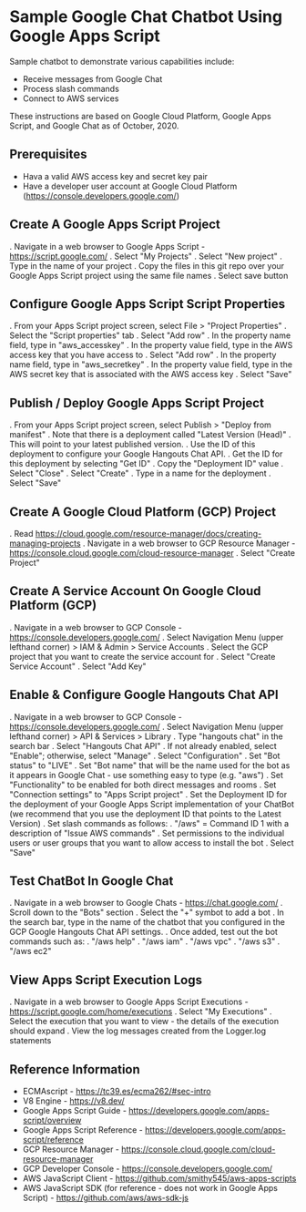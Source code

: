 # Sample Google Chat Chatbot Using Google Apps Script

Sample chatbot to demonstrate various capabilities include:

- Receive messages from Google Chat
- Process slash commands
- Connect to AWS services

These instructions are based on Google Cloud Platform, Google Apps Script, and Google Chat as of October, 2020.

## Prerequisites

- Hava a valid AWS access key and secret key pair
- Have a developer user account at Google Cloud Platform (https://console.developers.google.com/)

## Create A Google Apps Script Project

. Navigate in a web browser to Google Apps Script - https://script.google.com/
. Select "My Projects"
. Select  "New project"
. Type in the name of your project
. Copy the files in this git repo over your Google Apps Script project using the same file names
. Select save button

## Configure Google Apps Script Script Properties 

. From your Apps Script project screen, select File > "Project Properties"
. Select the "Script properties" tab
. Select "Add row"
. In the property name field, type in "aws_accesskey"
. In the property value field, type in the AWS access key that you have access to
. Select "Add row"
. In the property name field, type in "aws_secretkey"
. In the property value field, type in the AWS secret key that is associated with the AWS access key
. Select "Save"

## Publish / Deploy Google Apps Script Project

. From your Apps Script project screen, select Publish > "Deploy from manifest"
. Note that there is a deployment called "Latest Version (Head)"
  . This will point to your latest published version.
  . Use the ID of this deployment to configure your Google Hangouts Chat API.
  . Get the ID for this deployment by selecting "Get ID"
  . Copy the "Deployment ID" value
  . Select "Close"
. Select "Create"
. Type in a name for the deployment
. Select "Save"

## Create A Google Cloud Platform (GCP) Project

. Read https://cloud.google.com/resource-manager/docs/creating-managing-projects
. Navigate in a web browser to GCP Resource Manager - https://console.cloud.google.com/cloud-resource-manager
. Select "Create Project"

## Create A Service Account On Google Cloud Platform (GCP)

. Navigate in a web browser to GCP Console - https://console.developers.google.com/
. Select Navigation Menu (upper lefthand corner) > IAM & Admin > Service Accounts
. Select the GCP project that you want to create the service account for
. Select "Create Service Account"
. Select "Add Key"

## Enable & Configure Google Hangouts Chat API

. Navigate in a web browser to GCP Console - https://console.developers.google.com/
. Select Navigation Menu (upper lefthand corner) > API & Services > Library
. Type "hangouts chat" in the search bar
. Select "Hangouts Chat API"
. If not already enabled, select "Enable"; otherwise, select "Manage"
. Select "Configuration"
. Set "Bot status" to "LIVE"
. Set "Bot name" that will be the name used for the bot as it appears in Google Chat - use something easy to type (e.g. "aws")
. Set "Functionality" to be enabled for both direct messages and rooms
. Set "Connection settings" to "Apps Script project"
. Set the Deployment ID for the deployment of your Google Apps Script implementation of your ChatBot (we recommend that you use the deployment ID that points to the Latest Version)
. Set slash commands as follows:
  . "/aws" = Command ID 1 with a description of "Issue AWS commands"
. Set permissions to the individual users or user groups that you want to allow access to install the bot
. Select "Save"

## Test ChatBot In Google Chat

. Navigate in a web browser to Google Chats - https://chat.google.com/
. Scroll down to the "Bots" section
. Select the "+" symbot to add a bot
. In the search bar, type in the name of the chatbot that you configured in the GCP Google Hangouts Chat API settings.
. Once added, test out the bot commands such as:
  . "/aws help"
  . "/aws iam"
  . "/aws vpc"
  . "/aws s3"
  . "/aws ec2"

## View Apps Script Execution Logs

. Navigate in a web browser to Google Apps Script Executions - https://script.google.com/home/executions
. Select "My Executions"
. Select the execution that you want to view - the details of the execution should expand
. View the log messages created from the Logger.log statements

## Reference Information

- ECMAscript - https://tc39.es/ecma262/#sec-intro
- V8 Engine - https://v8.dev/
- Google Apps Script Guide - https://developers.google.com/apps-script/overview
- Google Apps Script Reference - https://developers.google.com/apps-script/reference
- GCP Resource Manager - https://console.cloud.google.com/cloud-resource-manager
- GCP Developer Console - https://console.developers.google.com/
- AWS JavaScript Client - https://github.com/smithy545/aws-apps-scripts
- AWS JavaScript SDK (for reference - does not work in Google Apps Script) - https://github.com/aws/aws-sdk-js
